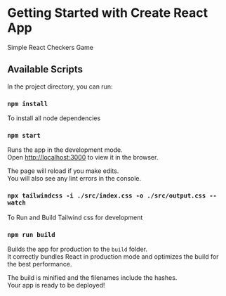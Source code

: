# Getting Started with Create React App

Simple React Checkers Game

## Available Scripts

In the project directory, you can run:

### `npm install`

To install all node dependencies 

### `npm start`

Runs the app in the development mode.\
Open [http://localhost:3000](http://localhost:3000) to view it in the browser.

The page will reload if you make edits.\
You will also see any lint errors in the console.

### `npx tailwindcss -i ./src/index.css -o ./src/output.css --watch`

To Run and Build Tailwind css for development

### `npm run build`

Builds the app for production to the `build` folder.\
It correctly bundles React in production mode and optimizes the build for the best performance.

The build is minified and the filenames include the hashes.\
Your app is ready to be deployed!

